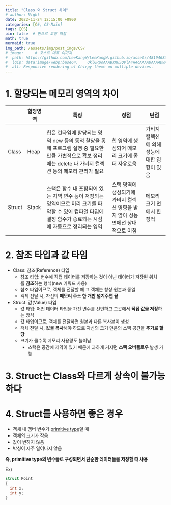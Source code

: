 ```yaml
---
title: "Class 와 Struct 차이"
# author: Night
date: 2022-11-24 12:15:00 +0900
categories: [C#, CS-Main]
tags: [CS]
pin: false  # 핀으로 고정 역할
math: true
mermaid: true
img_path: /assets/img/post_imgs/CS/
# image:     # 포스트 대표 이미지
#  path: https://github.com/LeeKangW/LeeKangW.github.io/assets/48194683/7e5b8251-2544-4eea-b702-ad59aa404e9e
#  lqip: data:image/webp;base64,    UklGRpoAAABXRUJQVlA4WAoAAAAQAAAADwAABwAAQUxQSDIAAAARL0AmbZurmr57yyIiqE8oiG0bejIYEQTgqiDA9vqnsUSI6H+oAERp2HZ65qP/VIAWAFZQOCBCAAAA8AEAnQEqEAAIAAVAfCWkAALp8sF8rgRgAP7o9FDvMCkMde9PK7euH5M1m6VWoDXf2FkP3BqV0ZYbO6NA/VFIAAAA
#  alt: Responsive rendering of Chirpy theme on multiple devices.
---
```


# 1\. 할당되는 메모리 영역의 차이

|   | 할당영역 |  특징 | 장점 | 단점 |
| --- | --- | --- | --- | --- |
| Class | Heap | 힙은 런타임에 할당되는 영역   new 등의 동적 할당을 통해 프로그램 실행 중 필요한 만큼 가변적으로 확보   정리에는 delete 나 가비지 컬렉션 등의 메모리 관리가 필요 | 힙 영역에 생성되어 메모리 크기에 좀 더 자유로움 | 가비지 컬렉션에 의해 성능에 대한 영향이 있음 |
| Struct | Stack | 스택은 함수 내 포함되어 있는 지역 변수 등이 저장되는 영역이므로 미리 크기를 파악할 수 있어 컴파일 타임에 결정   함수가 종료되는 시점에 자동으로 정리되는 영역 | 스택 영역에 생성되기에 가비지 컬렉션 영향을 받지 않아 성능 면에선 상대적으로 이점 | 메모리 크기 면에서 한정적 |

# 2\. 참조 타입과 값 타임

-   Class: 참조(Reference) 타입
    -   참조 타입: 변수에 직접 데이터를 저장하는 것이 아닌 데이터가 저장된 위치를 **참조**하는 형식(new 키워드 사용)
    -   참조 타입이므로, 객체를 전달할 때 그 객체는 항상 원본과 동일
    -   객체 전달 시, 자신의 **메모리 주소 한 개만 넘겨주면 끝**
-   Struct: 값(Value) 타입
    -   값 타입: 어떤 데이터 타입을 가진 변수를 선언하고 그곳에서 **직접 값을 저장**하는 방식
    -   값 타입이므로, 객체를 전달하면 원본과 다른 복사본이 생성
    -   객체 전달 시, **값을 복사**해야 하므로 자신의 크기 만큼의 스택 공간을 **추가로 할당**
    -   크기가 클수록 메모리 사용량도 늘어남
        -   스택은 공간에 제약이 있기 때문에 과하게 커지면 **스택 오버플로우** 발생 가능

# 3\. Struct는 Class와 다르게 상속이 불가능하다

# 4\. Struct를 사용하면 좋은 경우

-   객체 내 멤버 변수가 [primitive type](https://ko.wikipedia.org/wiki/%EC%9B%90%EC%8B%9C_%EC%9E%90%EB%A3%8C%ED%98%95)일 때
-   객체의 크기가 작음
-   값이 변하지 않음
-   박싱이 자주 일어나지 않음

**즉, primitive type의 변수들로 구성되면서 단순한 데이터들을 저장할 때 사용**

Ex)

```cs
struct Point
{
  int x;
  int y;
}
```